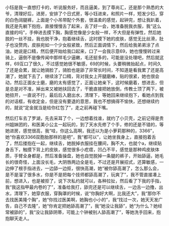 小钰是我一直想打卡的，听说服务好，而且逼美，到了尊尚汇，还是那个熟悉的大爷，清理好后，进房，安排了个日式房，等小钰进来，和照片一样，短发少妇，穿的白色阔腿裤，上面是个小吊带配个外套，很温柔的感觉，起钟完，想让我趴着，我还是先躺下抱抱，直接慢慢舌了起来，舌了好一会，她准备脱我衣服，我“这么直接的吗”，手伸进去摸下胸，胸感觉像是少女般一样，不大但是有弹性，然后她脱的一丝不挂，我也脱干净，抱着继续舌，这时摸下她的皮肤，感觉无比丝滑，肚子也没赘肉，皮肤宛如一个少女般紧致，然后正面调情下，然后给我弟弟涂了点油，她说是口精，然后便开始给我口起来，口了一会我示意69，她也慢慢转过来骑上，逼倒不是像传闻中那样毛少逼嫩，毛还挺多的，可能是没处理吧，然后就这样，69互口了很久，不过感觉她很不敏感，69的时候，头要稍微抬起点，时间久了还是会累，就让她骑脸了，骑脸也是舔了非常长时间，不知道是看我累了还是高潮了，她就下去了，继续涂了口精，背对我女上开腿磨棒，贴的很紧，她也很会动，然后正面女士磨，磨的太有感觉了，正面让她亲下，这时候磨着，想进去，但是总是对不准，掉出来又被她扶回去了，干脆直接把她放倒，传教士顶了两下，被她扭开，一直说不行，最后后入磨出水，清理下，等她回来继续抱下，看她点到我的对话框，有收定金，但是没有要退的意思，我也不想搞得不愉快，还想继续约的，就说“定金就当是给你红包了”，走之前再碰下嘴。

然后打车去了罗湖，先去采耳了个，一边想着找谁，就约了小贝壳，之前记得是贵州姐妹团的，和医美小公主一起玩的，到了天水先修了个手，修的还是不错的，等她进房，感觉很高，我“哇，你这么高啊，我还以为是小萝莉那种的，3366”，她“你喜欢3366双胞胎那样的是吧”，我“都可以”，让她坐我身上，直接抱着舌了，然后搂抱在一起，继续舌，她脱掉衣服挂在腰间，胸不大，也就个a，继续贴身舌下，触摸下背上的皮肤，感觉很多小疙瘩，凹凸不平，感觉是那种鸡皮肤体质，手臂全身都是，然后准备操盘，她也自觉脱掉一条腿的裤子，开始舔逼，她毛长的很奇怪，上面没长毛，大阴唇两边全是毛，不过还是开展招式，还算敏感，一边伸了根手指进去，一边舔一边抠，很快高潮，她“被你舔高潮了，怎么那么会，是不是溜了很多水，你是不是把每个技师都舔高潮了，玩爽了”，我不管直接凑上前，想进入，也是被拒了，说下次私约就可以，各种拉扯，然后看了下我的手指，我“我这指甲最内卷的了”，准备给我打，舔完还是可以继续舌，一边舌一边撸，出水，清理下，她穿衣服，穿胸罩的时候，说“你胸好大啊，比我还大”，我“那你不去找医美隆个胸”，她“你找过医美啊，她胸也小小的”，我“找过一次，她天天发广告，自己不去隆”，她“你肯定把她舔高潮了”，我“她没让我舔”，她“为什么？她经常被舔的”，我“没让我舔阴蒂，可能上个钟被别人舔高潮了”，等她洗手回来，抱抱聊天走人。


